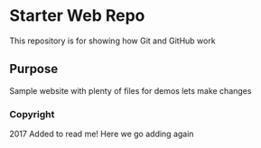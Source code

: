 # Starter Web Repo

This repository is for showing how Git and GitHub work

## Purpose

Sample website with plenty of files for demos
lets make changes

### Copyright
2017
Added to read me!
Here we go adding again
